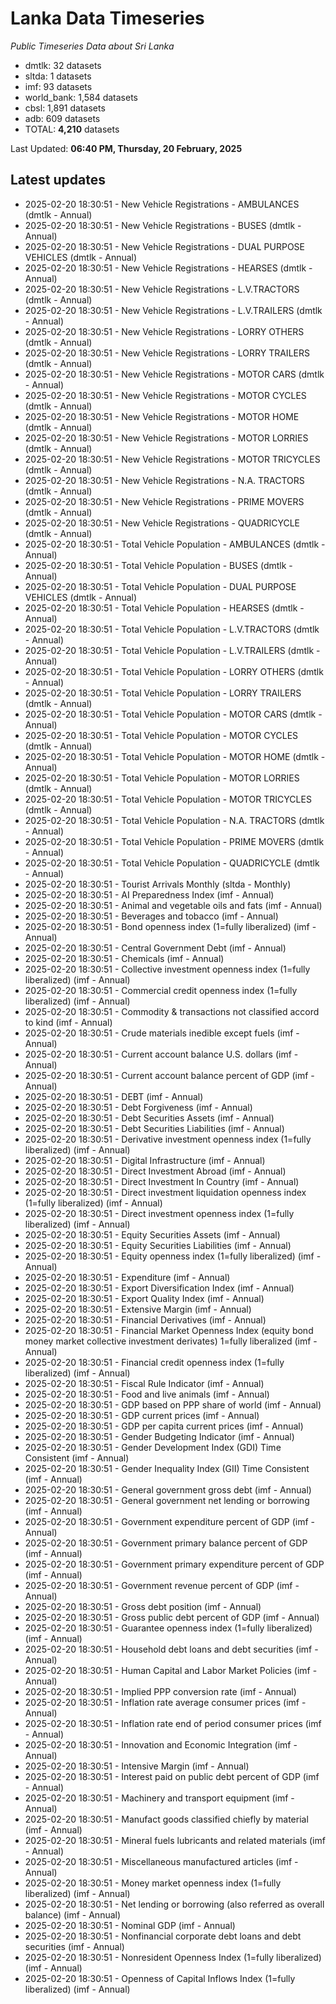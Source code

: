 # Lanka Data Timeseries
*Public Timeseries Data about Sri Lanka*

* dmtlk: 32 datasets
* sltda: 1 datasets
* imf: 93 datasets
* world_bank: 1,584 datasets
* cbsl: 1,891 datasets
* adb: 609 datasets
* TOTAL: **4,210** datasets

Last Updated: **06:40 PM, Thursday, 20 February, 2025**

## Latest updates

* 2025-02-20 18:30:51 - New Vehicle Registrations - AMBULANCES (dmtlk - Annual)
* 2025-02-20 18:30:51 - New Vehicle Registrations - BUSES (dmtlk - Annual)
* 2025-02-20 18:30:51 - New Vehicle Registrations - DUAL PURPOSE VEHICLES (dmtlk - Annual)
* 2025-02-20 18:30:51 - New Vehicle Registrations - HEARSES (dmtlk - Annual)
* 2025-02-20 18:30:51 - New Vehicle Registrations - L.V.TRACTORS (dmtlk - Annual)
* 2025-02-20 18:30:51 - New Vehicle Registrations - L.V.TRAILERS (dmtlk - Annual)
* 2025-02-20 18:30:51 - New Vehicle Registrations - LORRY OTHERS (dmtlk - Annual)
* 2025-02-20 18:30:51 - New Vehicle Registrations - LORRY TRAILERS (dmtlk - Annual)
* 2025-02-20 18:30:51 - New Vehicle Registrations - MOTOR CARS (dmtlk - Annual)
* 2025-02-20 18:30:51 - New Vehicle Registrations - MOTOR CYCLES (dmtlk - Annual)
* 2025-02-20 18:30:51 - New Vehicle Registrations - MOTOR HOME (dmtlk - Annual)
* 2025-02-20 18:30:51 - New Vehicle Registrations - MOTOR LORRIES (dmtlk - Annual)
* 2025-02-20 18:30:51 - New Vehicle Registrations - MOTOR TRICYCLES (dmtlk - Annual)
* 2025-02-20 18:30:51 - New Vehicle Registrations - N.A. TRACTORS (dmtlk - Annual)
* 2025-02-20 18:30:51 - New Vehicle Registrations - PRIME MOVERS (dmtlk - Annual)
* 2025-02-20 18:30:51 - New Vehicle Registrations - QUADRICYCLE (dmtlk - Annual)
* 2025-02-20 18:30:51 - Total Vehicle Population - AMBULANCES (dmtlk - Annual)
* 2025-02-20 18:30:51 - Total Vehicle Population - BUSES (dmtlk - Annual)
* 2025-02-20 18:30:51 - Total Vehicle Population - DUAL PURPOSE VEHICLES (dmtlk - Annual)
* 2025-02-20 18:30:51 - Total Vehicle Population - HEARSES (dmtlk - Annual)
* 2025-02-20 18:30:51 - Total Vehicle Population - L.V.TRACTORS (dmtlk - Annual)
* 2025-02-20 18:30:51 - Total Vehicle Population - L.V.TRAILERS (dmtlk - Annual)
* 2025-02-20 18:30:51 - Total Vehicle Population - LORRY OTHERS (dmtlk - Annual)
* 2025-02-20 18:30:51 - Total Vehicle Population - LORRY TRAILERS (dmtlk - Annual)
* 2025-02-20 18:30:51 - Total Vehicle Population - MOTOR CARS (dmtlk - Annual)
* 2025-02-20 18:30:51 - Total Vehicle Population - MOTOR CYCLES (dmtlk - Annual)
* 2025-02-20 18:30:51 - Total Vehicle Population - MOTOR HOME (dmtlk - Annual)
* 2025-02-20 18:30:51 - Total Vehicle Population - MOTOR LORRIES (dmtlk - Annual)
* 2025-02-20 18:30:51 - Total Vehicle Population - MOTOR TRICYCLES (dmtlk - Annual)
* 2025-02-20 18:30:51 - Total Vehicle Population - N.A. TRACTORS (dmtlk - Annual)
* 2025-02-20 18:30:51 - Total Vehicle Population - PRIME MOVERS (dmtlk - Annual)
* 2025-02-20 18:30:51 - Total Vehicle Population - QUADRICYCLE (dmtlk - Annual)
* 2025-02-20 18:30:51 - Tourist Arrivals Monthly (sltda - Monthly)
* 2025-02-20 18:30:51 - AI Preparedness Index (imf - Annual)
* 2025-02-20 18:30:51 - Animal and vegetable oils and fats (imf - Annual)
* 2025-02-20 18:30:51 - Beverages and tobacco (imf - Annual)
* 2025-02-20 18:30:51 - Bond openness index (1=fully liberalized) (imf - Annual)
* 2025-02-20 18:30:51 - Central Government Debt (imf - Annual)
* 2025-02-20 18:30:51 - Chemicals (imf - Annual)
* 2025-02-20 18:30:51 - Collective investment openness index (1=fully liberalized) (imf - Annual)
* 2025-02-20 18:30:51 - Commercial credit openness index (1=fully liberalized) (imf - Annual)
* 2025-02-20 18:30:51 - Commodity & transactions not classified accord to kind (imf - Annual)
* 2025-02-20 18:30:51 - Crude materials inedible except fuels (imf - Annual)
* 2025-02-20 18:30:51 - Current account balance U.S. dollars (imf - Annual)
* 2025-02-20 18:30:51 - Current account balance percent of GDP (imf - Annual)
* 2025-02-20 18:30:51 - DEBT (imf - Annual)
* 2025-02-20 18:30:51 - Debt Forgiveness (imf - Annual)
* 2025-02-20 18:30:51 - Debt Securities Assets (imf - Annual)
* 2025-02-20 18:30:51 - Debt Securities Liabilities (imf - Annual)
* 2025-02-20 18:30:51 - Derivative investment openness index (1=fully liberalized) (imf - Annual)
* 2025-02-20 18:30:51 - Digital Infrastructure (imf - Annual)
* 2025-02-20 18:30:51 - Direct Investment Abroad (imf - Annual)
* 2025-02-20 18:30:51 - Direct Investment In Country (imf - Annual)
* 2025-02-20 18:30:51 - Direct investment liquidation openness index (1=fully liberalized) (imf - Annual)
* 2025-02-20 18:30:51 - Direct investment openness index (1=fully liberalized) (imf - Annual)
* 2025-02-20 18:30:51 - Equity Securities Assets (imf - Annual)
* 2025-02-20 18:30:51 - Equity Securities Liabilities (imf - Annual)
* 2025-02-20 18:30:51 - Equity openness index (1=fully liberalized) (imf - Annual)
* 2025-02-20 18:30:51 - Expenditure (imf - Annual)
* 2025-02-20 18:30:51 - Export Diversification Index (imf - Annual)
* 2025-02-20 18:30:51 - Export Quality Index (imf - Annual)
* 2025-02-20 18:30:51 - Extensive Margin (imf - Annual)
* 2025-02-20 18:30:51 - Financial Derivatives (imf - Annual)
* 2025-02-20 18:30:51 - Financial Market Openness Index (equity bond money market collective investment derivates) 1=fully liberalized (imf - Annual)
* 2025-02-20 18:30:51 - Financial credit openness index (1=fully liberalized) (imf - Annual)
* 2025-02-20 18:30:51 - Fiscal Rule Indicator (imf - Annual)
* 2025-02-20 18:30:51 - Food and live animals (imf - Annual)
* 2025-02-20 18:30:51 - GDP based on PPP share of world (imf - Annual)
* 2025-02-20 18:30:51 - GDP current prices (imf - Annual)
* 2025-02-20 18:30:51 - GDP per capita current prices (imf - Annual)
* 2025-02-20 18:30:51 - Gender Budgeting Indicator (imf - Annual)
* 2025-02-20 18:30:51 - Gender Development Index (GDI) Time Consistent (imf - Annual)
* 2025-02-20 18:30:51 - Gender Inequality Index (GII) Time Consistent (imf - Annual)
* 2025-02-20 18:30:51 - General government gross debt (imf - Annual)
* 2025-02-20 18:30:51 - General government net lending or borrowing (imf - Annual)
* 2025-02-20 18:30:51 - Government expenditure percent of GDP (imf - Annual)
* 2025-02-20 18:30:51 - Government primary balance percent of GDP (imf - Annual)
* 2025-02-20 18:30:51 - Government primary expenditure percent of GDP (imf - Annual)
* 2025-02-20 18:30:51 - Government revenue percent of GDP (imf - Annual)
* 2025-02-20 18:30:51 - Gross debt position (imf - Annual)
* 2025-02-20 18:30:51 - Gross public debt percent of GDP (imf - Annual)
* 2025-02-20 18:30:51 - Guarantee openness index (1=fully liberalized) (imf - Annual)
* 2025-02-20 18:30:51 - Household debt loans and debt securities (imf - Annual)
* 2025-02-20 18:30:51 - Human Capital and Labor Market Policies (imf - Annual)
* 2025-02-20 18:30:51 - Implied PPP conversion rate (imf - Annual)
* 2025-02-20 18:30:51 - Inflation rate average consumer prices (imf - Annual)
* 2025-02-20 18:30:51 - Inflation rate end of period consumer prices (imf - Annual)
* 2025-02-20 18:30:51 - Innovation and Economic Integration (imf - Annual)
* 2025-02-20 18:30:51 - Intensive Margin (imf - Annual)
* 2025-02-20 18:30:51 - Interest paid on public debt percent of GDP (imf - Annual)
* 2025-02-20 18:30:51 - Machinery and transport equipment (imf - Annual)
* 2025-02-20 18:30:51 - Manufact goods classified chiefly by material (imf - Annual)
* 2025-02-20 18:30:51 - Mineral fuels lubricants and related materials (imf - Annual)
* 2025-02-20 18:30:51 - Miscellaneous manufactured articles (imf - Annual)
* 2025-02-20 18:30:51 - Money market openness index (1=fully liberalized) (imf - Annual)
* 2025-02-20 18:30:51 - Net lending or borrowing (also referred as overall balance) (imf - Annual)
* 2025-02-20 18:30:51 - Nominal GDP (imf - Annual)
* 2025-02-20 18:30:51 - Nonfinancial corporate debt loans and debt securities (imf - Annual)
* 2025-02-20 18:30:51 - Nonresident Openness Index (1=fully liberalized) (imf - Annual)
* 2025-02-20 18:30:51 - Openness of Capital Inflows Index (1=fully liberalized) (imf - Annual)